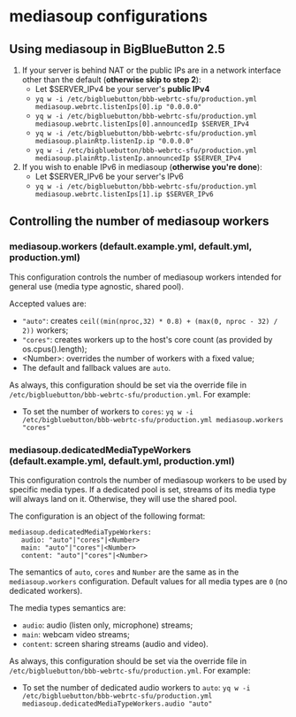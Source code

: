 # mediasoup configurations

## Using mediasoup in BigBlueButton 2.5

1. If your server is behind NAT or the public IPs are in a network interface other than the default (**otherwise skip to step 2**):
   * Let $SERVER_IPv4 be your server's **public IPv4**
   * `yq w -i /etc/bigbluebutton/bbb-webrtc-sfu/production.yml mediasoup.webrtc.listenIps[0].ip "0.0.0.0"`
   * `yq w -i /etc/bigbluebutton/bbb-webrtc-sfu/production.yml mediasoup.webrtc.listenIps[0].announcedIp $SERVER_IPv4`
   * `yq w -i /etc/bigbluebutton/bbb-webrtc-sfu/production.yml mediasoup.plainRtp.listenIp.ip "0.0.0.0"`
   * `yq w -i /etc/bigbluebutton/bbb-webrtc-sfu/production.yml mediasoup.plainRtp.listenIp.announcedIp $SERVER_IPv4`
2. If you wish to enable IPv6 in mediasoup (**otherwise you're done**):
   * Let $SERVER_IPv6 be your server's IPv6
   * `yq w -i /etc/bigbluebutton/bbb-webrtc-sfu/production.yml mediasoup.webrtc.listenIps[1].ip $SERVER_IPv6`

## Controlling the number of mediasoup workers

### mediasoup.workers (default.example.yml, default.yml, production.yml)

This configuration controls the number of mediasoup workers intended for general use (media type agnostic, shared pool).

Accepted values are:
   * `"auto"`: creates `ceil((min(nproc,32) * 0.8) + (max(0, nproc - 32) / 2))` workers;
   * `"cores"`: creates workers up to the host's core count (as provided by os.cpus().length);
   * \<Number\>: overrides the number of workers with a fixed value;
   * The default and fallback values are `auto`.

As always, this configuration should be set via the override file in `/etc/bigbluebutton/bbb-webrtc-sfu/production.yml`. For example:
   * To set the number of workers to `cores`: `yq w -i /etc/bigbluebutton/bbb-webrtc-sfu/production.yml mediasoup.workers "cores"`

### mediasoup.dedicatedMediaTypeWorkers (default.example.yml, default.yml, production.yml)

This configuration controls the number of mediasoup workers to be used by specific media types.
If a dedicated pool is set, streams of its media type will always land on it. Otherwise, they will use the shared pool.

The configuration is an object of the following format:
```
mediasoup.dedicatedMediaTypeWorkers:
   audio: "auto"|"cores"|<Number>
   main: "auto"|"cores"|<Number>
   content: "auto"|"cores"|<Number>
```

The semantics of `auto`, `cores` and `Number` are the same as in the `mediasoup.workers` configuration. Default values for all media types are `0` (no dedicated workers).

The media types semantics are:
   * `audio`: audio (listen only, microphone) streams;
   * `main`: webcam video streams;
   * `content`: screen sharing streams (audio and video).

As always, this configuration should be set via the override file in `/etc/bigbluebutton/bbb-webrtc-sfu/production.yml`. For example:
   * To set the number of dedicated audio workers to `auto`: `yq w -i /etc/bigbluebutton/bbb-webrtc-sfu/production.yml mediasoup.dedicatedMediaTypeWorkers.audio "auto"`

